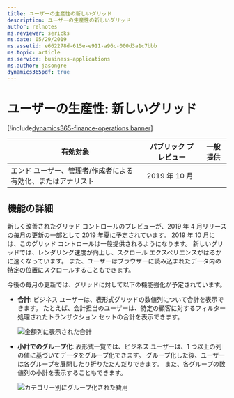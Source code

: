 ```yaml
---
title: ユーザーの生産性の新しいグリッド
description: ユーザーの生産性の新しいグリッド
author: relnotes
ms.reviewer: sericks
ms.date: 05/29/2019
ms.assetid: e662278d-615e-e911-a96c-000d3a1c7bbb
ms.topic: article
ms.service: business-applications
ms.author: jasongre
dynamics365pdf: true
---
```

# ユーザーの生産性: 新しいグリッド
[!include[dynamics365-finance-operations banner](../includes/dynamics365-finance-operations.md)]

| 有効対象    |  パブリック プレビュー | 一般提供 | 
| ---------- | ---------- |---------- |
|エンド ユーザー、管理者/作成者による有効化、またはアナリスト|2019 年 10 月| |






## 機能の詳細
<!--feature detail start -->
新しく改善されたグリッド コントロールのプレビューが、2019 年 4 月リリースの毎月の更新の一部として 2019 年夏に予定されています。 2019 年 10 月には、このグリッド コントロールは一般提供されるようになります。 新しいグリッドでは、レンダリング速度が向上し、スクロール エクスペリエンスがはるかに速くなっています。 また、ユーザーはブラウザーに読み込まれたデータ内の特定の位置にスクロールすることもできます。 

今後の毎月の更新では、グリッドに対して以下の機能強化が予定されています。

- **合計**: ビジネス ユーザーは、表形式グリッドの数値列について合計を表示できます。 たとえば、会計担当のユーザーは、特定の顧客に対するフィルター処理されたトランザクション セットの合計を表示できます。 

  ![金額列に表示された合計](media/user-productivity-new-grid-1.png "")

- **小計でのグループ化**: 表形式一覧では、ビジネス ユーザーは、1 つ以上の列の値に基づいてデータをグループ化できます。 グループ化した後、ユーザーは各グループを展開したり折りたたんだりできます。 また、各グループの数値列の小計を表示することもできます。 

  ![カテゴリー別にグループ化された費用](media/user-productivity-new-grid-2.png "") 












